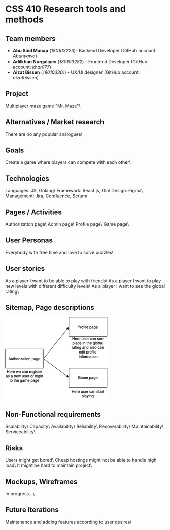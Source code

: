 # CSS 410 Research tools and methods
## Team members
+ **Abu Said Manap** (*180103223*)- Backend Developer (GitHub account: *Abunyawa*)
+ **Adilkhan Nurgaliyev** (*180103282*) - Frontend Developer (GitHub account: *khan177*)
+ **Aizat Bissen** (*180103301*) -  UX/UI designer (GitHub account: *aizatbissen*)

## Project
Multiplayer maze game "Mr. Maze"\\

## Alternatives / Market research
There are no any popular analogues\\

## Goals
Create a game where players can compete with each other\\

## Technologies
Languages: JS, Golang\\
Framework: React.js, Gin\\
Design: Figma\\
Management: Jira, Confluence, Scrum\\

## Pages / Activities 
Authorization page\\
Admin page\\
Profile page\\
Game page\\

## User Personas 
Everybody with free time and love to solve puzzles\\

## User stories
As a player I want to be able to play with friends\\
As a player I want to play new levels with different difficulty levels\\
As a player I want to see the global rating\\

## Sitemap, Page descriptions 
![sitemap](sitemap.png)

## Non-Functional requirements 
Scalability\\
Capacity\\
Availability\\
Reliability\\
Recoverability\\
Maintainability\\
Serviceability\\

## Risks 
Users might get bored\\
Cheap hostings might not be able to handle high load\\
It might be hard to maintain project\\

## Mockups, Wireframes 
In progress...\\

## Future iterations 
Maintenance and adding features according to user desires\\
